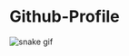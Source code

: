 # Github-Profile

![snake gif](https://github.com/saransathish/Github-Profile/blob/output/github-contribution-grid-snake.gif)
